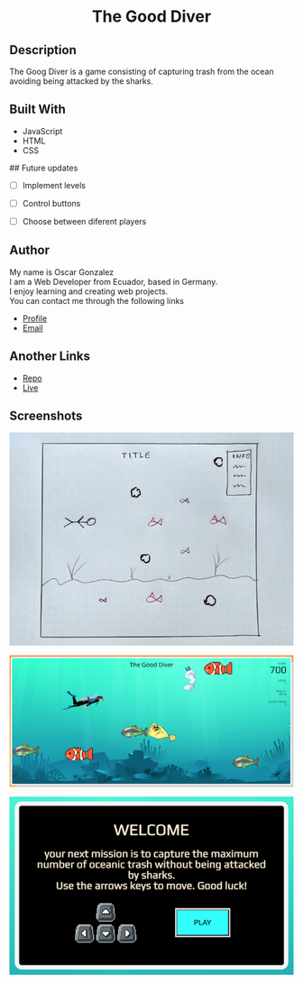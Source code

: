 
<h1 align="center">The Good Diver</h1>

## Description

The Goog Diver is a game consisting of capturing trash from the ocean avoiding being attacked by the sharks.


## Built With

- JavaScript
- HTML
- CSS


## Future updates

- [ ] Implement levels
- [ ] Control buttons
- [ ] Choose between diferent players


## Author
My name is Oscar Gonzalez <br>
I am a Web Developer from Ecuador, based in Germany.<br>
I enjoy learning and creating web projects.<br>
You can contact me through the following links

- [Profile](https://github.com/oscargonzalezdev "Oscar Gonzalez")
- [Email](mailto:oscargonzalezpena@gmail.com?subject=Hi% "Hi!")


## Another Links

- [Repo](https://github.com/oscargonzalezdev/project-game "Repo")
- [Live](https://oscargonzalezdev.github.io/project-game "Live View")


## Screenshots

![](/resources/images/sketch.png)

![](/resources/images/preview1.png)

![](/resources/images/preview2.png)